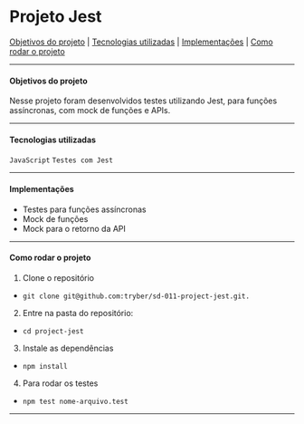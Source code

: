 # Projeto Jest

[Objetivos do projeto](#objetivos-do-projeto) | [Tecnologias utilizadas](#tecnologias-utilizadas) | [Implementações](#implementações) | [Como rodar o projeto](#como=rodar-o-projeto)

---

#### Objetivos do projeto

Nesse projeto foram desenvolvidos testes utilizando Jest, para funções assíncronas, com mock de funções e APIs.

---

#### Tecnologias utilizadas

`JavaScript`
`Testes com Jest`

---

#### Implementações

- Testes para funções assíncronas
- Mock de funções
- Mock para o retorno da API

---

#### Como rodar o projeto

1. Clone o repositório
- `git clone git@github.com:tryber/sd-011-project-jest.git.`

2. Entre na pasta do repositório:
- `cd project-jest`

3. Instale as dependências
- `npm install`

4. Para rodar os testes
- `npm test nome-arquivo.test`

---
